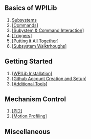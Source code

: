 
## Basics of WPILib
1. [Subsystems](Subsystems.md)
2. [[Commands]]()
3. [[Subystem & Command Interaction]]()
4. [[Triggers]]()
5. [[Putting it All Together]]()
6. [[Subsystem Walktrhoughs]]()
## Getting Started
1. [[WPILib Installation]]()
2. [[Github Account Creation and Setup]]()
3. [[Additional Tools]]()
## Mechanism Control
1. [[PID]]()
2. [[Motion Profiling]]()
## Miscellaneous
